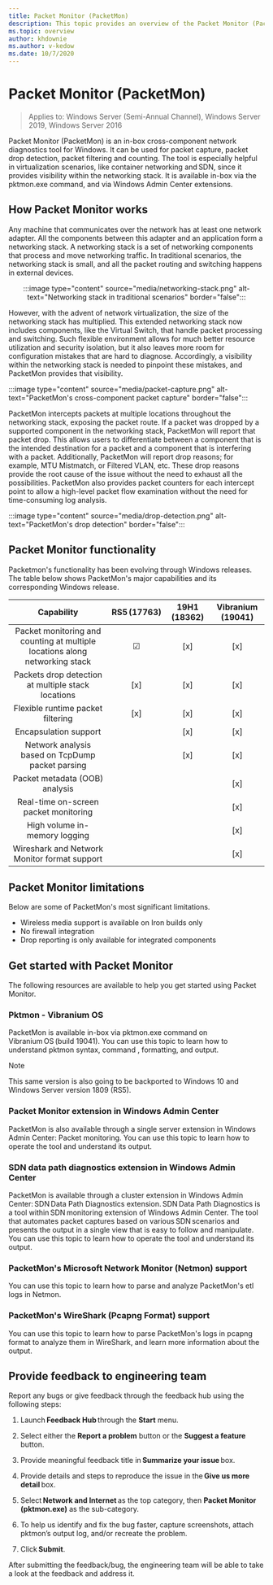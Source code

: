 ```yaml
---
title: Packet Monitor (PacketMon) 
description: This topic provides an overview of the Packet Monitor (PacketMon) network diagnostics tool.
ms.topic: overview
author: khdownie
ms.author: v-kedow
ms.date: 10/7/2020
---
```


# Packet Monitor \(PacketMon\)

>Applies to: Windows Server (Semi-Annual Channel), Windows Server 2019, Windows Server 2016

Packet Monitor (PacketMon) is an in-box cross-component network diagnostics tool for Windows. It can be used for packet capture, packet drop detection, packet filtering and counting. The tool is especially helpful in virtualization scenarios, like container networking and SDN, since it provides visibility within the networking stack. It is available in-box via the pktmon.exe command, and via Windows Admin Center extensions. 

## How Packet Monitor works

Any machine that communicates over the network has at least one network adapter. All the components between this adapter and an application form a networking stack. A networking stack is a set of networking components that process and move networking traffic. In traditional scenarios, the networking stack is small, and all the packet routing and switching happens in external devices. 

<div align="center">
:::image type="content" source="media/networking-stack.png" alt-text="Networking stack in traditional scenarios" border="false":::
</div>

However, with the advent of network virtualization, the size of the networking stack has multiplied. This extended networking stack now includes components, like the Virtual Switch, that handle packet processing and switching. Such flexible environment allows for much better resource utilization and security isolation, but it also leaves more room for configuration mistakes that are hard to diagnose. Accordingly, a visibility within the networking stack is needed to pinpoint these mistakes, and PacketMon provides that visibility.

:::image type="content" source="media/packet-capture.png" alt-text="PacketMon's cross-component packet capture" border="false":::

PacketMon intercepts packets at multiple locations throughout the networking stack, exposing the packet route. If a packet was dropped by a supported component in the networking stack, PacketMon will report that packet drop. This allows users to differentiate between a component that is the intended destination for a packet and a component that is interfering with a packet. Additionally, PacketMon will report drop reasons; for example, MTU Mistmatch, or Filtered VLAN, etc. These drop reasons provide the root cause of the issue without the need to exhaust all the possibilities. PacketMon also provides packet counters for each intercept point to allow a high-level packet flow examination without the need for time-consuming log analysis.

:::image type="content" source="media/drop-detection.png" alt-text="PacketMon's drop detection" border="false":::

## Packet Monitor functionality

Packetmon's functionality has been evolving through Windows releases. The table below shows PacketMon's major capabilities and its corresponding Windows release.

| Capability                                                                  | RS5 (17763) | 19H1 (18362) | Vibranium (19041) |
|:---------------------------------------------------------------------------:|:-----------:|:------------:|:-----------------:|
| Packet monitoring and counting at multiple locations along networking stack | &#x2611;    | [x]          | [x]               |
| Packets drop detection at multiple stack locations                          | [x]         | [x]          | [x]               |
| Flexible runtime packet filtering                                           | [x]         | [x]          | [x]               |
| Encapsulation support                                                       |             | [x]          | [x]               |
| Network analysis based on TcpDump packet parsing                            |             | [x]          | [x]               |
| Packet metadata (OOB) analysis                                              |             |              | [x]               |
| Real-time on-screen packet monitoring                                       |             |              | [x]               |
| High volume in-memory logging                                               |             |              | [x]               |
| Wireshark and Network Monitor format support                                |             |              | [x]               |

## Packet Monitor limitations

Below are some of PacketMon's most significant limitations. 

- Wireless media support is available on Iron builds only
- No firewall integration
- Drop reporting is only available for integrated components

## Get started with Packet Monitor

The following resources are available to help you get started using Packet Monitor.

### Pktmon - Vibranium OS

PacketMon is available in-box via pktmon.exe command on Vibranium OS (build 19041). You can use this topic to learn how to understand pktmon syntax, command , formatting, and output.

>[!NOTE]
>This same version is also going to be backported to Windows 10 and Windows Server version 1809 (RS5).

### Packet Monitor extension in Windows Admin Center

PacketMon is also available through a single server extension in Windows Admin Center: Packet monitoring. You can use this topic to learn how to operate the tool and understand its output. 

### SDN data path diagnostics extension in Windows Admin Center

PacketMon is available through a cluster extension in Windows Admin Center: SDN Data Path Diagnostics extension. SDN Data Path Diagnostics is a tool within SDN monitoring extension of Windows Admin Center. The tool that automates packet captures based on various SDN scenarios and presents the output in a single view that is easy to follow and manipulate. You can use this topic to learn how to operate the tool and understand its output. 

### PacketMon's Microsoft Network Monitor (Netmon) support

You can use this topic to learn how to parse and analyze PacketMon's etl logs in Netmon.

### PacketMon's WireShark (Pcapng Format) support

You can use this topic to learn how to parse PacketMon's logs in pcapng format to analyze them in WireShark, and learn more information about the output. 

## Provide feedback to engineering team

Report any bugs or give feedback through the feedback hub using the following steps:

1. Launch **Feedback Hub** through the **Start** menu.

1. Select either the **Report a problem** button or the **Suggest a feature** button.

1. Provide meaningful feedback title in **Summarize your issue** box.

1. Provide details and steps to reproduce the issue in the **Give us more detail** box.

1. Select **Network and Internet** as the top category, then **Packet Monitor (pktmon.exe)** as the sub-category.

1. To help us identify and fix the bug faster, capture screenshots, attach pktmon’s output log, and/or recreate the problem.

1. Click **Submit**.

After submitting the feedback/bug, the engineering team will be able to take a look at the feedback and address it.
